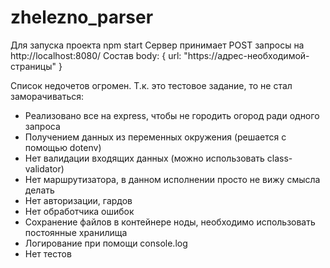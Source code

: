 # zhelezno_parser

Для запуска проекта
npm start
Сервер принимает POST запросы на http://localhost:8080/
Состав body:
{
url: "https://адрес-необходимой-страницы"
}

Список недочетов огромен. Т.к. это тестовое задание, то не стал заморачиваться:

-   Реализовано все на express, чтобы не городить огород ради одного запроса
-   Получением данных из переменных окружения (решается с помощью dotenv)
-   Нет валидации входящих данных (можно использовать class-validator)
-   Нет маршрутизатора, в данном исполнении просто не вижу смысла делать
-   Нет авторизации, гардов
-   Нет обработчика ошибок
-   Сохранение файлов в контейнере ноды, необходимо использовать постоянные хранилища
-   Логирование при помощи console.log
-   Нет тестов
